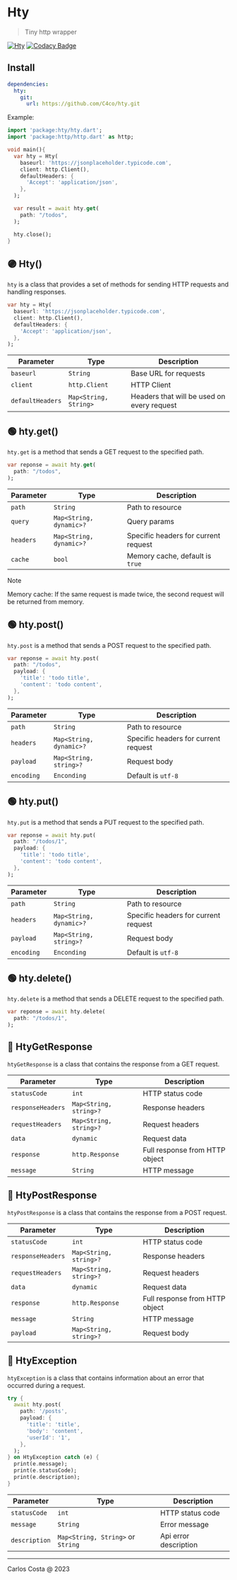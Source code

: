 # Hty

>Tiny http wrapper

[![Hty](https://github.com/C4co/hty/actions/workflows/dart.yml/badge.svg)](https://github.com/C4co/hty/actions/workflows/dart.yml)
[![Codacy Badge](https://app.codacy.com/project/badge/Grade/65d364a6801a4d4f9102d3cb9920a970)](https://app.codacy.com/gh/C4co/hty/dashboard?utm_source=gh&utm_medium=referral&utm_content=&utm_campaign=Badge_grade)

## Install

```yaml
dependencies:
  hty:
    git:
      url: https://github.com/C4co/hty.git
```

Example:

```dart
import 'package:hty/hty.dart';
import 'package:http/http.dart' as http;

void main(){
  var hty = Hty(
    baseurl: 'https://jsonplaceholder.typicode.com',
    client: http.Client(),
    defaultHeaders: {
      'Accept': 'application/json',
    },
  );

  var result = await hty.get(
    path: "/todos",
  );

  hty.close();
}
```

## 🟣 Hty()

`hty` is a class that provides a set of methods for sending HTTP requests and handling responses.

```dart
var hty = Hty(
  baseurl: 'https://jsonplaceholder.typicode.com',
  client: http.Client(),
  defaultHeaders: {
    'Accept': 'application/json',
  },
);
```

| Parameter        | Type                  | Description                                |
| ---------------- | --------------------- | ------------------------------------------ |
| `baseurl`        | `String`              | Base URL for requests                      |
| `client`         | `http.Client`         | HTTP Client                                |
| `defaultHeaders` | `Map<String, String>` | Headers that will be used on every request |

## 🟢 hty.get()

`hty.get` is a method that sends a GET request to the specified path.

```dart
var reponse = await hty.get(
  path: "/todos",
);
```

| Parameter | Type                    | Description                          |
| --------- | ----------------------- | ------------------------------------ |
| `path`    | `String`                | Path to resource                     |
| `query`   | `Map<String, dynamic>?` | Query params                         |
| `headers` | `Map<String, dynamic>?` | Specific headers for current request |
| `cache`   | `bool`                  | Memory cache, default is `true`      |

> [!NOTE]
> Memory cache: If the same request is made twice, the second request will be returned from memory.

## 🟢 hty.post()

`hty.post` is a method that sends a POST request to the specified path.

```dart
var reponse = await hty.post(
  path: "/todos",
  payload: {
    'title': 'todo title',
    'content': 'todo content',
  },
);
```

| Parameter  | Type                    | Description                          |
| ---------- | ----------------------- | ------------------------------------ |
| `path`     | `String`                | Path to resource                     |
| `headers`  | `Map<String, dynamic>?` | Specific headers for current request |
| `payload`  | `Map<String, string>?`  | Request body                         |
| `encoding` | `Enconding`             | Default is `utf-8`                   |

## 🟢 hty.put()

`hty.put` is a method that sends a PUT request to the specified path.

```dart
var reponse = await hty.put(
  path: "/todos/1",
  payload: {
    'title': 'todo title',
    'content': 'todo content',
  },
);
```

| Parameter  | Type                    | Description                          |
| ---------- | ----------------------- | ------------------------------------ |
| `path`     | `String`                | Path to resource                     |
| `headers`  | `Map<String, dynamic>?` | Specific headers for current request |
| `payload`  | `Map<String, string>?`  | Request body                         |
| `encoding` | `Enconding`             | Default is `utf-8`                   |

## 🟢 hty.delete()

`hty.delete` is a method that sends a DELETE request to the specified path.

```dart
var reponse = await hty.delete(
  path: "/todos/1",
);
```

## 🔵 HtyGetResponse

`htyGetResponse` is a class that contains the response from a GET request.

| Parameter         | Type                   | Description                    |
| ----------------- | ---------------------- | ------------------------------ |
| `statusCode`      | `int`                  | HTTP status code               |
| `responseHeaders` | `Map<String, string>?` | Response headers               |
| `requestHeaders`  | `Map<String, string>?` | Request headers                |
| `data`            | `dynamic`              | Request data                   |
| `response`        | `http.Response`        | Full response from HTTP object |
| `message`         | `String`               | HTTP message                   |

## 🔵 HtyPostResponse

`htyPostResponse` is a class that contains the response from a POST request.

| Parameter         | Type                   | Description                    |
| ----------------- | ---------------------- | ------------------------------ |
| `statusCode`      | `int`                  | HTTP status code               |
| `responseHeaders` | `Map<String, string>?` | Response headers               |
| `requestHeaders`  | `Map<String, string>?` | Request headers                |
| `data`            | `dynamic`              | Request data                   |
| `response`        | `http.Response`        | Full response from HTTP object |
| `message`         | `String`               | HTTP message                   |
| `payload`         | `Map<String, string>?` | Request body                   |

## 🔵 HtyException

`htyException` is a class that contains information about an error that occurred during a request.

```dart
try {
  await hty.post(
    path: '/posts',
    payload: {
      'title': 'title',
      'body': 'content',
      'userId': '1',
    },
  );
} on HtyException catch (e) {
  print(e.message);
  print(e.statusCode);
  print(e.description);
}
```

| Parameter     | Type                              | Description           |
| ------------- | --------------------------------- | --------------------- |
| `statusCode`  | `int`                             | HTTP status code      |
| `message`     | `String`                          | Error message         |
| `description` | `Map<String, String>` or `String` | Api error description |

---

Carlos Costa @ 2023
